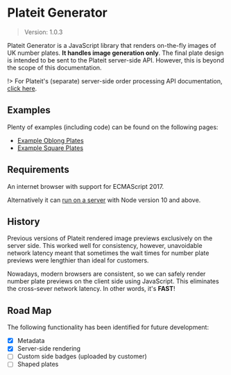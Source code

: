 # Plateit Generator

> Version: 1.0.3

Plateit Generator is a JavaScript library that renders on-the-fly images of UK number plates. **It handles image generation only**. The final plate design is intended to be sent to the Plateit server-side API. However, this is beyond the scope of this documentation.

!> For Plateit's (separate) server-side order processing API documentation, [click here](https://numberplates.github.io/plateit-api-docs).

## Examples

Plenty of examples (including code) can be found on the following pages:

* [Example Oblong Plates](examples/oblongs.md)
* [Example Square Plates](examples/squares.md)

## Requirements

An internet browser with support for ECMAScript 2017.

Alternatively it can [run on a server](server.md) with Node version 10 and above.

## History

Previous versions of Plateit rendered image previews exclusively on the server side. This worked well for consistency, however, unavoidable network latency meant that sometimes the wait times for number plate previews were lengthier than ideal for customers.

Nowadays, modern browsers are consistent, so we can safely render number plate previews on the client side using JavaScript. This eliminates the cross-sever network latency. In other words, it's **FAST**!

## Road Map

The following functionality has been identified for future development:

- [X] Metadata
- [X] Server-side rendering
- [ ] Custom side badges (uploaded by customer)
- [ ] Shaped plates